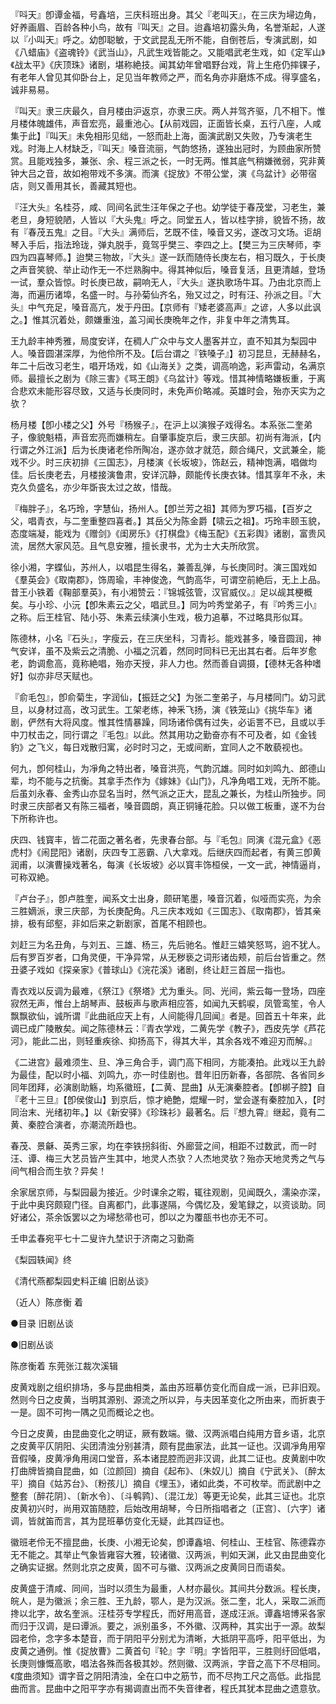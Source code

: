 <!-- { "loadSidebar": true } -->
『呌天』卽谭金福，号鑫培，三庆科班出身。其父『老叫天』，在三庆为埽边角，好养画眉、百龄各种小鸟，故有『叫天』之目。迨鑫培初露头角，名誉渐起，人遂以『小叫天』呼之。幼卽聪敏，于文武昆乱无所不能，自倒苍后，专演武剧，如《八蜡庙》《盗魂铃》《武当山》，凡武生戏皆能之。又能唱武老生戏，如《定军山》《战太平》《庆顶珠》诸剧，堪称絶技。闻其幼年曾唱野台戏，背上生疮仍摔锞子，有老年人曾见其仰卧台上，足见当年教师之严，而名角亦非磨炼不成。得享盛名，诚非易易。

『叫天』隶三庆最久，自月楼由沪返京，亦隶三庆。两人并驾齐驱，几不相下。惟月楼体魄雄伟，声音宏亮，最重池心。【从前戏园，正面皆长桌，五行八座，人咸集于此】『叫天』未免相形见绌，一怒而赴上海，面演武剧又失败，乃专演老生戏。时海上人材缺乏，『叫天』嗓音流丽，气韵悠扬，遂独出冠时，为顾曲家所赞赏。且能戏独多，兼张、余、程三派之长，一时无两。惟其底气稍嫌微弱，究非黄钟大吕之音，故如袍带戏不多演。而演《捉放》不带公堂，演《乌盆计》必带宿店，则又善用其长，善藏其短也。

『汪大头』名桂芬，咸、同间名武生汪年保之子也。幼学徒于春茂堂，习老生，兼老旦，身短貌陋，人皆以『大头鬼』呼之。同堂五人，皆以桂字排，貌皆不扬，故有『春茂五鬼』之目。『大头』满师后，艺既不佳，嗓音又劣，遂改习文场。讵胡琴入手后，指法玲珑，弹丸脱手，竟驾乎樊三、李四之上。【樊三为三庆琴师，李四为四喜琴师。】迨樊三物故，『大头』遂一跃而随侍长庚左右，相习既久，于长庚之声音笑貌、举止动作无一不烂熟胸中。得其神似后，嗓音复活，且更清越，登场一试，羣众皆惊。时长庚已故，嗣响无人，『大头』遂执歌场牛耳。乃由北京而上海，而遍历诸埠，名盛一时。与孙菊仙齐名，殆又过之，时有汪、孙派之目。『大头』中气充足，嗓音高亢，发于丹田。【京师有『矮老婆高声』之谚，人多以此讽之。】惟其沉着处，颇嫌重浊，盖习闻长庚晩年之作，非复中年之清隽耳。

王九龄丰神秀雅，局度安详，在稠人广众中与文人墨客并立，直不知其为梨园中人。嗓音圆湛深厚，为他伶所不及。【后台谓之『铁嗓子』】初习昆旦，无赫赫名，年二十后改习老生，唱开场戏，如《山海关》之类，调高响逸，彩声雷动，名满京师。最擅长之剧为《除三害》《骂王朗》《乌盆计》等戏。惜其神情略嫌板重，于离合悲欢未能形容尽致，又适与长庚同时，未免声价略减。英雄时会，殆亦天实为之欤？

杨月楼【卽小楼之父】外号『杨猴子』，在沪上以演猴子戏得名。本系张二奎弟子，像貌魁梧，声音宏亮而嫌稍左。自肇事旋京后，隶三庆部。初尚有海派，【内行谓之外江派】后为长庚诸老伶所陶冶，遂亦敛才就范，颇合绳尺，文武兼全，能戏不少。时三庆初排《三国志》，月楼演《长坂坡》，饰赵云，精神饱满，唱做均佳。后长庚老去，月楼接演鲁肃，安详沉静，颇能传长庚衣钵。惜其享年不永，未克久负盛名，亦少年斲丧太过之故，惜哉。

『梅胖子』，名巧玲，字慧仙，扬州人。【卽兰芳之祖】其师为罗巧福，【百岁之父，唱青衣，与二奎重整四喜者。】其岳父为陈金爵【啸云之祖】。巧玲丰颐玉貌，态度端凝，能戏为《赠剑》《闺房乐》《打棋盘》《梅玉配》《五彩舆》诸剧，富贵风流，居然大家风范。且气息安雅，擅长隶书，尤为士大夫所欣赏。

徐小湘，字蝶仙，苏州人，以唱昆生得名，兼善乱弹，与长庚同时。演三国戏如《羣英会》《取南郡》，饰周瑜，丰神俊逸，气韵高华，可谓空前絶后，无上上品。昔王小铁着《鞠部羣英》，有小湘赞云：『锦城弦管，汉官威仪。』足以觇其梗概矣。与小珍、小沅【卽朱素云之父，唱武旦。】同为吟秀堂弟子，有『吟秀三小』之称。后王桂官、陆小芬、朱素云续演小生戏，极力追摹，不过略具形似耳。

陈德林，小名『石头』，字瘦云，在三庆坐科，习青衫。能戏甚多，嗓音圆润，神气安详，虽不及紫云之清脆、小福之沉着，然同时同科已无出其右者。后年岁愈老，韵调愈高，竟称絶唱，殆亦天授，非人力也。然而善自调摄，【德林无各种嗜好】似亦非尽天赋也。

『俞毛包』，卽俞菊生，字润仙，【振廷之父】为张二奎弟子，与月楼同门。幼习武旦，以身材过高，改习武生。工架老练，神釆飞扬，演《铁笼山》《挑华车》诸剧，俨然有大将风度。惟其性情暴躁，同场诸伶偶有过失，必诟詈不已，且或以手中刀杖击之，同行谓之『毛包』以此。然其用功之勤奋亦有不可及者，如《金钱豹》之飞义，每日戏散归寓，必时时习之，无或间断，宜同人之不敢藐视也。

何九，卽何桂山，为凈角之特出者，嗓音洪亮，气韵沉雄。同时如刘鸣九、郎德山辈，均不能与之抗衡。其拿手杰作为《嫁妹》《山门》，凡净角唱工戏，无所不能。后虽刘永春、金秀山亦显名当时，然气派之正大，昆乱之兼长，为桂山所独步。同时隶三庆部者又有陈三福者，嗓音圆朗，真正铜锤花脸。只以做工板重，遂不为台下所称许也。

庆四、钱寳丰，皆二花面之著名者，先隶春台部。与『毛包』同演《混元盒》《恶虎村》《闹昆阳》诸剧，庆四专工恶霸、八大拿戏。后继庆四而起者，有黄三卽黄润甫，以演曹操戏著名，每演《长坂坡》必以寳丰饰桓侯，一文一武，神情逼肖，可称双絶。

『卢台子』，卽卢胜奎，闻系文士出身，颇研笔墨，嗓音沉着，似哑而实亮，为余三胜嫡派，隶三庆部，为长庚配角。凡三庆本戏如《三国志》、《取南郡》，皆其亲排，极有邱壑，非如后来之新剧家，首尾不相顾也。

刘赶三为名丑角，与刘五、三雄、杨三，先后驰名。惟赶三嬉笑怒骂，逈不犹人。后有罗百岁者，口角灵便，干净异常，从无秽亵之词形诸齿颊，前后台皆重之。然丑婆子戏如《探亲家》《普球山》《浣花溪》诸剧，终让赶三首屈一指也。

青衣戏以反调为最难，《祭江》《祭塔》尤为重头。同、光间，紫云每一登场，四座寂然无声，惟台上胡琴声、鼓板声与歌声相应答，如闻九天鹤唳，凤管鸾笙，令人飘飘欲仙，诚所谓『此曲祇应天上有，人间能得几回闻』者是。回首五十年来，此调已成广陵散矣。闻之陈德林云：『青衣学戏，二黄先学《教子》，西皮先学《芦花河》，能此二出，则轻重疾徐、抑扬高下，得其大半，其余各戏不难迎刃而解。』

《二进宫》最难须生、旦、净三角合手，调门高下相同，方能凑拍。此戏以王九龄为最佳，配以时小福、刘鸣九，亦一时佳剧也。昔年旧历新春，各部院、各省同乡同年团拜，必演剧助觞，均系徽班，【二黄、昆曲】从无演秦腔者。【卽梆子腔】自『老十三旦』【卽侯俊山】到京后，惊才絶艶，焜耀一时，堂会遂有秦腔加入，【时同治末、光绪初年。】以《新安驿》《珍珠衫》最著名。后『想九霄』继起，竟有二黄、秦腔合演者，亦潮流所趋也。

春茂、景龢、英秀三家，均在李铁拐斜街、外廊营之间，相距不过数武，而一时汪、谭、梅三大艺员皆产生其中，地灵人杰欤？人杰地灵欤？殆亦天地灵秀之气与间气相合而生欤？异矣！

余家居京师，与梨园最为接近。少时课余之暇，辄往观剧，见闻既久，濡染亦深，于此中奥窍颇窥门径。自离都门，此事遂隔，今偶忆及，爰笔録之，以资谈助。同好诸公，茶余饭罢以之为埽愁帚也可，卽以之为覆瓿书也亦无不可。

壬申孟春宛平七十二叟许九埜识于济南之习勤斋

《梨园轶闻》终

《清代燕都梨园史料正编 旧剧丛谈》

（近人）陈彦衡 着

●目录
旧剧丛谈

●旧剧丛谈

陈彦衡着 东莞张江裁次溪辑

皮黄戏剧之组织排场，多与昆曲相类，盖由苏班摹仿变化而自成一派，已非旧观。然则今日之皮黄，当明其源别、源流之所以异，与夫因革变化之所由来，而折衷于一是。固不可拘一隅之见而概论之也。

今日之皮黄，由昆曲变化之明证，厥有数端。徽、汉两派唱白纯用方音乡语，北京之皮黄平仄阴阳、尖团清浊分别甚清，颇有昆曲家法，此其一证也。汉调凈角用窄音假嗓，皮黄凈角用阔口堂音，系本诸昆腔而迥非汉调，此其二证也。皮黄剧中吹打曲牌皆摘自昆曲，如〔泣颜回〕摘自《起布》、〔朱奴儿〕摘自《宁武关》、〔醉太平〕摘自《姑苏台》、〔粉孩儿〕摘自《埋玉》，诸如此类，不可枚举。而武剧中之整套〔醉花阴〕、〔新水令〕、〔斗鹌鹑〕、〔混江龙〕等更无论矣，此其三证也。北京皮黄初兴时，尚用双笛随腔，后始改用胡琴，今日所指唱者之〔正宫〕、〔六字〕诸调，皆就笛而言，其为昆班摹仿变化无疑，此其四证也。

徽班老伶无不擅昆曲，长庚、小湘无论矣，卽谭鑫培、何桂山、王桂官、陈德霖亦无不能之。其举止气象皆雍容大雅，较诸徽、汉两派，判如天渊，此又由昆曲变化之确实证据。然则北京之皮黄，固不可与徽、汉两派之皮黄同日而语矣。

皮黄盛于清咸、同间，当时以须生为最重，人材亦最伙。其间共分数派。程长庚，皖人，是为徽派；余三胜、王九龄，鄂人，是为汉派。张二奎，北人，采取二派而搀以北字，故名奎派。汪桂芬专学程氏，而好用高音，遂成汪派。谭鑫培博采各家而归于汉调，是曰谭派。要之，派别虽多，不外徽、汉两种，其实出于一源。故梨园老伶，念字多本楚音，而于阴阳平分别尤为清晰，大抵阴平高呼，阳平低出，为皮黄之通例。惟《捉放曹》二黄首句『轮』字『明』字皆阳平，三胜则纡回低唱，长庚则慷慨高歌，唱法各殊而各极其妙。然则徽、汉两派，字音之高下不尽相同。《度曲须知》谓字音之阴阳清浊，全在口中之筋节，而不尽拘工尺之高低。此指昆曲而言。昆曲中之阳平字亦有揭调直出而不失音律者，程氏其犹本昆曲之遗意欤。

